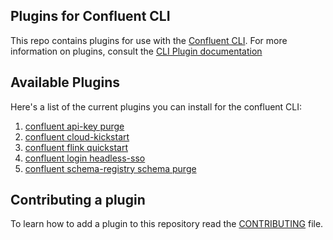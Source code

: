 ## Plugins for Confluent CLI

This repo contains plugins for use with
the [Confluent CLI](https://docs.confluent.io/confluent-cli/current/overview.html). For more information on plugins, consult the [CLI Plugin documentation](https://docs.confluent.io/confluent-cli/current/plugins.html)


## Available Plugins


Here's a list of the current plugins you can install for the confluent CLI:
  
1. [confluent api-key purge](confluent-api_key-purge/README.md)
2. [confluent cloud-kickstart](confluent-cloud_kickstart/README.md)
3. [confluent flink quickstart](confluent-flink-quickstart)
4. [confluent login headless-sso](confluent-login-headless_sso/README.md)
5. [confluent schema-registry schema purge](confluent-schema_registry-schema-purge/README.md)



## Contributing a plugin

To learn how to add a plugin to this repository read the [CONTRIBUTING](CONTRIBUTING.md) file.